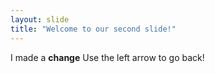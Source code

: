 ```yaml
---
layout: slide
title: "Welcome to our second slide!"
---
```

I made a **change**
Use the left arrow to go back!

